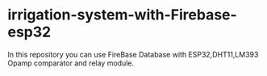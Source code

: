 # irrigation-system-with-Firebase-esp32

In this repository you can use FireBase Database with ESP32,DHT11,LM393 Opamp comparator and relay module.
